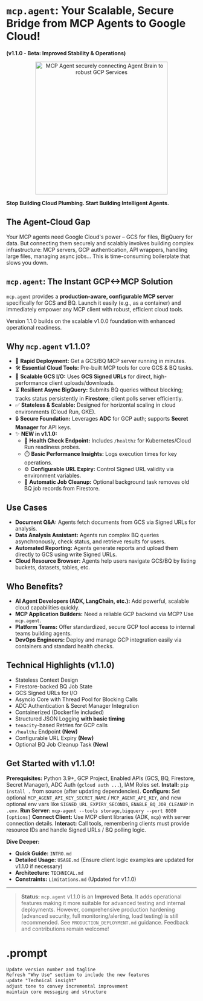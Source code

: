 # `mcp.agent`: Your Scalable, Secure Bridge from MCP Agents to Google Cloud!

**(v1.1.0 - Beta: Improved Stability & Operations)**

<p align="center">
  <!-- Consider adding a relevant visual or logo here -->
  <img src="placeholder_conceptual_graphic_v11.png" alt="MCP Agent securely connecting Agent Brain to robust GCP Services" width="350"/>
</p>

**Stop Building Cloud Plumbing. Start Building Intelligent Agents.**

## The Agent-Cloud Gap

Your MCP agents need Google Cloud's power – GCS for files, BigQuery for data. But connecting them securely and scalably involves building complex infrastructure: MCP servers, GCP authentication, API wrappers, handling large files, managing async jobs... This is time-consuming boilerplate that slows you down.

## `mcp.agent`: The Instant GCP<->MCP Solution

`mcp.agent` provides a **production-aware, configurable MCP server** specifically for GCS and BQ. Launch it easily (e.g., as a container) and immediately empower any MCP client with robust, efficient cloud tools.

Version 1.1.0 builds on the scalable v1.0.0 foundation with enhanced operational readiness.

## Why `mcp.agent` v1.1.0?

*   🚀 **Rapid Deployment:** Get a GCS/BQ MCP server running in minutes.
*   🛠️ **Essential Cloud Tools:** Pre-built MCP tools for core GCS & BQ tasks.
*   🔗 **Scalable GCS I/O:** Uses **GCS Signed URLs** for direct, high-performance client uploads/downloads.
*   ⏳ **Resilient Async BigQuery:** Submits BQ queries without blocking; tracks status persistently in **Firestore**; client polls server efficiently.
*   ✅ **Stateless & Scalable:** Designed for horizontal scaling in cloud environments (Cloud Run, GKE).
*   🔒 **Secure Foundation:** Leverages **ADC** for GCP auth; supports **Secret Manager** for API keys.
*   ✨ **NEW in v1.1.0:**
    *   🏥 **Health Check Endpoint:** Includes `/healthz` for Kubernetes/Cloud Run readiness probes.
    *   ⏱️ **Basic Performance Insights:** Logs execution times for key operations.
    *   ⚙️ **Configurable URL Expiry:** Control Signed URL validity via environment variables.
    *   🧹 **Automatic Job Cleanup:** Optional background task removes old BQ job records from Firestore.

## Use Cases

*   **Document Q&A:** Agents fetch documents from GCS via Signed URLs for analysis.
*   **Data Analysis Assistant:** Agents run complex BQ queries asynchronously, check status, and retrieve results for users.
*   **Automated Reporting:** Agents generate reports and upload them directly to GCS using write Signed URLs.
*   **Cloud Resource Browser:** Agents help users navigate GCS/BQ by listing buckets, datasets, tables, etc.

## Who Benefits?

*   **AI Agent Developers (ADK, LangChain, etc.):** Add powerful, scalable cloud capabilities quickly.
*   **MCP Application Builders:** Need a reliable GCP backend via MCP? Use `mcp.agent`.
*   **Platform Teams:** Offer standardized, secure GCP tool access to internal teams building agents.
*   **DevOps Engineers:** Deploy and manage GCP integration easily via containers and standard health checks.

## Technical Highlights (v1.1.0)

*   Stateless Context Design
*   Firestore-backed BQ Job State
*   GCS Signed URLs for I/O
*   Asyncio Core with Thread Pool for Blocking Calls
*   ADC Authentication & Secret Manager Integration
*   Containerized (Dockerfile included)
*   Structured JSON Logging **with basic timing**
*   `tenacity`-based Retries for GCP calls
*   `/healthz` Endpoint **(New)**
*   Configurable URL Expiry **(New)**
*   Optional BQ Job Cleanup Task **(New)**

## Get Started with v1.1.0!

  **Prerequisites:** Python 3.9+, GCP Project, Enabled APIs (GCS, BQ, Firestore, Secret Manager), ADC Auth (`gcloud auth ...`), IAM Roles set.
  **Install:** `pip install .` from source (after updating dependencies).
  **Configure:** Set optional `MCP_AGENT_API_KEY_SECRET_NAME` / `MCP_AGENT_API_KEY`, and new optional env vars like `SIGNED_URL_EXPIRY_SECONDS`, `ENABLE_BQ_JOB_CLEANUP` in `.env`.
  **Run Server:** `mcp-agent --tools storage,bigquery --port 8080 [options]`
  **Connect Client:** Use MCP client libraries (ADK, `mcp`) with server connection details.
  **Interact:** Call tools, remembering clients must provide resource IDs and handle Signed URLs / BQ polling logic.

**Dive Deeper:**

*   **Quick Guide:** `INTRO.md`
*   **Detailed Usage:** `USAGE.md` (Ensure client logic examples are updated for v1.1.0 if necessary)
*   **Architecture:** `TECHNICAL.md`
*   **Constraints:** `Limitations.md` (Updated for v1.1.0)

---

> **Status:** `mcp.agent` v1.1.0 is an **Improved Beta**. It adds operational features making it more suitable for advanced testing and internal deployments. However, comprehensive production hardening (advanced security, full monitoring/alerting, load testing) is still recommended. See `PRODUCTION_DEPLOYMENT.md` guidance. Feedback and contributions remain welcome!

# .prompt
```txt
Update version number and tagline
Refresh "Why Use" section to include the new features
update "Technical insight"
adjust tone to convey incremental improvement
maintain core messaging and structure
```


